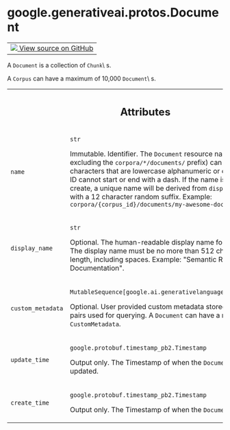 
# google.generativeai.protos.Document

<!-- Insert buttons and diff -->

<table class="tfo-notebook-buttons tfo-api nocontent">
<td>
  <a target="_blank" href="https://github.com/googleapis/google-cloud-python/tree/main/packages/google-ai-generativelanguage/google/ai/generativelanguage_v1beta/types/retriever.py#L84-L137">
    <img src="https://www.tensorflow.org/images/GitHub-Mark-32px.png" />
    View source on GitHub
  </a>
</td>
</table>



A ``Document`` is a collection of ``Chunk``\ s.

<!-- Placeholder for "Used in" -->
 A ``Corpus`` can
have a maximum of 10,000 ``Document``\ s.



<!-- Tabular view -->
 <table class="responsive fixed orange">
<colgroup><col width="214px"><col></colgroup>
<tr><th colspan="2"><h2 class="add-link">Attributes</h2></th></tr>

<tr>
<td>

`name`<a id="name"></a>

</td>
<td>

`str`

Immutable. Identifier. The ``Document`` resource name. The
ID (name excluding the `corpora/*/documents/` prefix) can
contain up to 40 characters that are lowercase alphanumeric
or dashes (-). The ID cannot start or end with a dash. If
the name is empty on create, a unique name will be derived
from ``display_name`` along with a 12 character random
suffix. Example:
``corpora/{corpus_id}/documents/my-awesome-doc-123a456b789c``

</td>
</tr><tr>
<td>

`display_name`<a id="display_name"></a>

</td>
<td>

`str`

Optional. The human-readable display name for the
``Document``. The display name must be no more than 512
characters in length, including spaces. Example: "Semantic
Retriever Documentation".

</td>
</tr><tr>
<td>

`custom_metadata`<a id="custom_metadata"></a>

</td>
<td>

`MutableSequence[google.ai.generativelanguage.CustomMetadata]`

Optional. User provided custom metadata stored as key-value
pairs used for querying. A ``Document`` can have a maximum
of 20 ``CustomMetadata``.

</td>
</tr><tr>
<td>

`update_time`<a id="update_time"></a>

</td>
<td>

`google.protobuf.timestamp_pb2.Timestamp`

Output only. The Timestamp of when the ``Document`` was last
updated.

</td>
</tr><tr>
<td>

`create_time`<a id="create_time"></a>

</td>
<td>

`google.protobuf.timestamp_pb2.Timestamp`

Output only. The Timestamp of when the ``Document`` was
created.

</td>
</tr>
</table>



